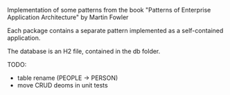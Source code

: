 Implementation of some patterns from the book "Patterns of Enterprise Application Architecture" by Martin Fowler

Each package contains a separate pattern implemented as a self-contained application.

The database is an H2 file, contained in the db folder.

TODO:
- table rename (PEOPLE -> PERSON)
- move CRUD deoms in unit tests